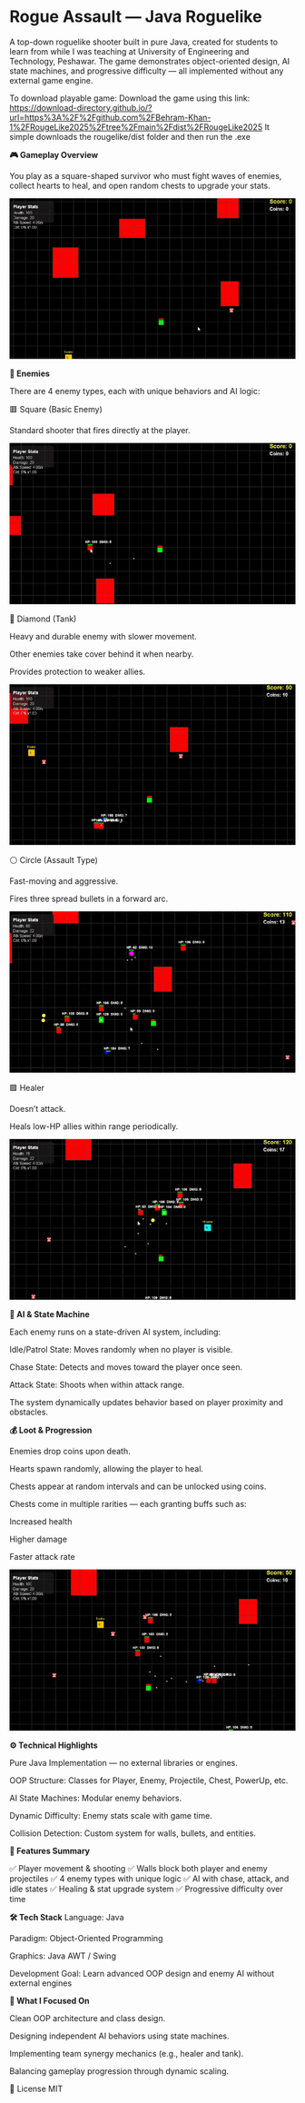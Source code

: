 # Rogue Assault — Java Roguelike

A top-down roguelike shooter built in pure Java, created for students to learn from while I was teaching at University of Engineering and Technology, Peshawar.
The game demonstrates object-oriented design, AI state machines, and progressive difficulty — all implemented without any external game engine.

To download playable game: 
Download the game using this link: https://download-directory.github.io/?url=https%3A%2F%2Fgithub.com%2FBehram-Khan-1%2FRougeLike2025%2Ftree%2Fmain%2Fdist%2FRougeLike2025
It simple downloads the rougelike/dist folder and then run the .exe

**🎮 Gameplay Overview**

You play as a square-shaped survivor who must fight waves of enemies, collect hearts to heal, and open random chests to upgrade your stats.

![rougelike](1.gif)

**👾 Enemies**

There are 4 enemy types, each with unique behaviors and AI logic:

🟥 Square (Basic Enemy)

Standard shooter that fires directly at the player.

![rougelike](2.gif)


💎 Diamond (Tank)

Heavy and durable enemy with slower movement.

Other enemies take cover behind it when nearby.

Provides protection to weaker allies.

![rougelike](4.gif)


⚪ Circle (Assault Type)

Fast-moving and aggressive.

Fires three spread bullets in a forward arc.

![rougelike](6.gif)


🟩 Healer

Doesn’t attack.

Heals low-HP allies within range periodically.

![rougelike](7.gif)



**🧠 AI & State Machine**

Each enemy runs on a state-driven AI system, including:

Idle/Patrol State: Moves randomly when no player is visible.

Chase State: Detects and moves toward the player once seen.

Attack State: Shoots when within attack range.

The system dynamically updates behavior based on player proximity and obstacles.


**💰 Loot & Progression**

Enemies drop coins upon death.

Hearts spawn randomly, allowing the player to heal.

Chests appear at random intervals and can be unlocked using coins.

Chests come in multiple rarities — each granting buffs such as:

Increased health

Higher damage

Faster attack rate


![rougelike](5.gif)


**⚙️ Technical Highlights**

Pure Java Implementation — no external libraries or engines.

OOP Structure: Classes for Player, Enemy, Projectile, Chest, PowerUp, etc.

AI State Machines: Modular enemy behaviors.

Dynamic Difficulty: Enemy stats scale with game time.

Collision Detection: Custom system for walls, bullets, and entities.


**🧱 Features Summary**

✅ Player movement & shooting
✅ Walls block both player and enemy projectiles
✅ 4 enemy types with unique logic
✅ AI with chase, attack, and idle states
✅ Healing & stat upgrade system
✅ Progressive difficulty over time

**🛠️ Tech Stack**
Language: Java

Paradigm: Object-Oriented Programming

Graphics: Java AWT / Swing

Development Goal: Learn advanced OOP design and enemy AI without external engines

**🎯 What I Focused On**

Clean OOP architecture and class design.

Designing independent AI behaviors using state machines.

Implementing team synergy mechanics (e.g., healer and tank).

Balancing gameplay progression through dynamic scaling.


📄 License
MIT
